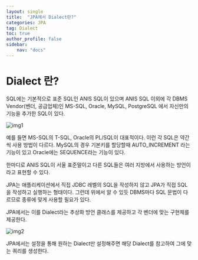 ```yaml
---
layout: single
title:  "JPA에서 Dialect란?"
categories: JPA
tag: Dialect
toc: true
author_profile: false
sidebar:
    nav: "docs"
---
```


# Dialect 란?

SQL에는 기본적으로 표준 SQL인 ANIS SQL이 있으며 ANIS SQL 이외에 각 DBMS Vendor(벤더, 공급업체)인 MS-SQL, Oracle, MySQL, PostgreSQL 에서 자신만의 기능을 추가한 SQL이 있다. 

![img1](https://user-images.githubusercontent.com/59478159/150114877-b21f1c21-3bed-4108-939f-4f6f9b519b44.png)

예를 들면 MS-SQL의 T-SQL, Oracle의 PL/SQL이 대표적이다. 이런 각 SQL은 약간씩 사용 방법이 다르다. MySQL의 경우 기본키를 할당할때 AUTO_INCREMENT 라는 기능이 있고 Oracle에는 SEQUENCE라는 기능이 있다.

한마디로 ANIS SQL이 서울 표준말이고 다른 SQL들은 여러 지방에서 사용하는 방언이라고 표현할 수 있다.

JPA는 애플리케이션에서 직접 JDBC 레벨의 SQL을 작성하지 않고 JPA가 직접 SQL을 작성하고 실행하는 형태이다. 그런데 위에서 알 수 있듯 DBMS마다 SQL 문법이 다르므로 종류에 맞게 사용할 필요가 있다. 

JPA에서는 이를 Dialect라는 추상화 방언 클래스를 제공하고 각 벤더에 맞는 구현체를 제공한다.

![img2](https://user-images.githubusercontent.com/59478159/150114893-66385f8e-2edd-4c37-9623-8dc4f509ca7e.png)

JPA에서는 설정을 통해 원하는 Dialect만 설정해주면 해당 Dialect를 참고하여 그에 맞는 쿼리를 생성한다. 
